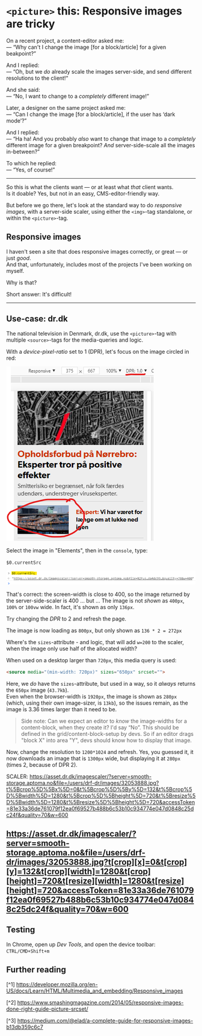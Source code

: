 # `<picture>` this: Responsive images are tricky

On a recent project, a content-editor asked me:  
— “Why can't I change the image [for a block/article] for a given beakpoint?” 

And I replied:  
— “Oh, but we *do* already scale the images server-side, and send different resolutions to the client!“

And she said:  
— “No, I want to change to a *completely* different image!”  

Later, a designer on the same project asked me:  
— “Can I change the image [for a block/article], if the user has ‘dark mode’?”

And I replied:  
— “Ha ha! And you probably *also* want to change that image to a *completely* different image for a given breakpoint? *And* server-side-scale all the images in-between?” 

To which he replied:  
— “Yes, of course!”

---

So this is what the clients want — or at least what *that* client wants.  
Is it doable? Yes, but not in an easy, CMS-editor-friendly way.

But before we go there, let's look at the standard way to do *responsive images*, with a server-side scaler, using either the `<img>`-tag standalone, or within the `<picture>`-tag.

## Responsive images







I haven't seen a site that does responsive images correctly, or great — or just *good*.  
And that, unfortunately, includes most of the projects I've been working on myself. 

Why is that?

Short answer: It's difficult!

---

## Use-case: dr.dk
The national television in Denmark, dr.dk, use the `<picture>`-tag with multiple `<source>`-tags for the media-queries and logic.

With a *device-pixel-ratio* set to 1 (DPR), let's focus on the image circled in red:

![](assets/respimg_01.png)

Select the image in "Elements", then in the `console`, type:

`$0.currentSrc`

![](assets/respimg_02.png)

That's correct: the screen-width is close to 400, so the image returned by the server-side-scaler is 400 ... but ... The image is not *shown* as `400px`,  `100%` or `100vw` wide. In fact, it's shown as only `136px`. 

Try changing the *DPR* to 2 and refresh the page. 

The image is now loading as `800px`, but only shown as `136 * 2 = 272px`

Where's the `sizes`-attribute - and logic, that will add `w=200` to the scaler, when the image only use half of the allocated width?

When used on a desktop larger than `720px`, this media query is used:
```html 
<source media="(min-width: 720px)" sizes="650px" srcset="">
```

Here, we *do* have the `sizes`-attribute, but used in a way, so it *always* returns the `650px` image (`43.7kb`).  
Even when the browser-width is `1920px`, the image is shown as `280px` (which, using their own image-sizer, is `13kb`), so the issues remain, as the image is 3.36 times larger than it need to be.

> Side note: Can we expect an editor to *know* the image-widths for a content-block, when they create it? I'd say “No”. This should be defined in the grid/content-block-setup by devs. So if an editor drags "block X" into area "Y", devs should know how to display that image.


Now, change the resolution to `1200*1024` and refresh. Yes, you guessed it, it now downloads an image that is `1300px` wide, but displaying it at `280px` (times 2, because of DPR 2). 

SCALER:
https://asset.dr.dk/imagescaler/?server=smooth-storage.aptoma.no&file=/users/drf-dr/images/32053888.jpg?t%5Bcrop%5D%5Bx%5D=0&t%5Bcrop%5D%5By%5D=132&t%5Bcrop%5D%5Bwidth%5D=1280&t%5Bcrop%5D%5Bheight%5D=720&t%5Bresize%5D%5Bwidth%5D=1280&t%5Bresize%5D%5Bheight%5D=720&accessToken=81e33a36de761079f12ea0f69527b488b6c53b10c934774e047d0848c25dc24f&quality=70&w=600

https://asset.dr.dk/imagescaler/?server=smooth-storage.aptoma.no&file=/users/drf-dr/images/32053888.jpg?t[crop][x]=0&t[crop][y]=132&t[crop][width]=1280&t[crop][height]=720&t[resize][width]=1280&t[resize][height]=720&accessToken=81e33a36de761079f12ea0f69527b488b6c53b10c934774e047d0848c25dc24f&quality=70&w=600
---

## Testing
In Chrome, open up *Dev Tools*, and open the device toolbar: `CTRL/CMD+Shift+m`


## Further reading
[^1] https://developer.mozilla.org/en-US/docs/Learn/HTML/Multimedia_and_embedding/Responsive_images

[^2] https://www.smashingmagazine.com/2014/05/responsive-images-done-right-guide-picture-srcset/

[^3] https://medium.com/@elad/a-complete-guide-for-responsive-images-b13db359c6c7